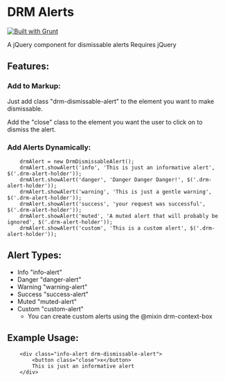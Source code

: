 # DRM Alerts

[![Built with Grunt](https://cdn.gruntjs.com/builtwith.png)](http://gruntjs.com/)

A jQuery component for dismissable alerts
Requires jQuery

## Features:

### Add to Markup:

Just add class "drm-dismissable-alert" to the element you want to make dismissable. 

Add the "close" class to the element you want the user to click on to dismiss the alert.

### Add Alerts Dynamically:

        drmAlert = new DrmDismissableAlert();
        drmAlert.showAlert('info', 'This is just an informative alert', $('.drm-alert-holder'));
        drmAlert.showAlert('danger', 'Danger Danger Danger!', $('.drm-alert-holder'));
        drmAlert.showAlert('warning', 'This is just a gentle warning', $('.drm-alert-holder'));
        drmAlert.showAlert('success', 'your request was successful', $('.drm-alert-holder'));
        drmAlert.showAlert('muted', 'A muted alert that will probably be ignored', $('.drm-alert-holder'));
        drmAlert.showAlert('custom', 'This is a custom alert', $('.drm-alert-holder'));

## Alert Types:

+ Info "info-alert"
+ Danger "danger-alert"
+ Warning "warning-alert"
+ Success "success-alert"
+ Muted "muted-alert"
+ Custom "custom-alert"
    * You can create custom alerts using the @mixin drm-context-box

## Example Usage:

        <div class="info-alert drm-dismissable-alert">
            <button class="close">x</button>
            This is just an informative alert
        </div>
